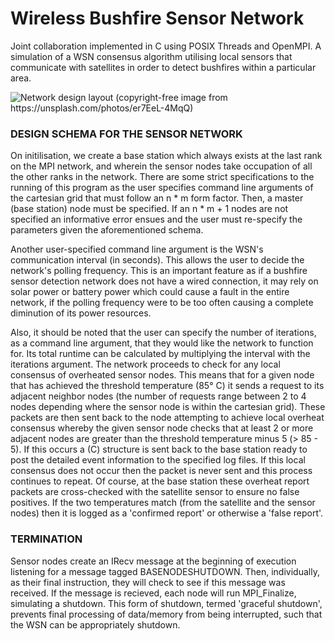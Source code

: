 # Wireless Bushfire Sensor Network
Joint collaboration implemented in C using POSIX Threads and OpenMPI. 
A simulation of a WSN consensus algorithm utilising local sensors that communicate with 
satellites in order to detect bushfires within a particular area.

![Network design layout (copyright-free image from
https://unsplash.com/photos/er7EeL-4MqQ)](https://github.com/crstnn/WirelessBushfireSensorNetwork/blob/main/images/network_image.png)

### DESIGN SCHEMA FOR THE SENSOR NETWORK
On initilisation, we create a base station which always exists at the last rank on the MPI
network, and wherein the sensor nodes take occupation of all the
other ranks in the network. There are some strict specifications to
the running of this program as the user specifies command line
arguments of the cartesian grid that must follow an n * m form
factor. Then, a master (base station) node must be specified. If an n * m + 1
nodes are not specified an informative error ensues and the
user must re-specify the parameters given the aforementioned
schema.

Another user-specified command line argument 
is the WSN's communication interval (in seconds). This allows the user to decide the
network's polling frequency. This is an important feature as if a
bushfire sensor detection network does not have a wired
connection, it may rely on solar power or battery power
which could cause a fault in the entire network, if the polling
frequency were to be too often causing a complete diminution of its power
resources.

Also, it should be noted that the user can specify the number of
iterations, as a command line argument, that they would like the
network to function for. Its total runtime can be calculated by
multiplying the interval with the iterations argument.
The network proceeds to check for any local consensus of
overheated sensor nodes. This means that for a given node that has
achieved the threshold temperature (85° C) it sends a request to its
adjacent neighbor nodes (the number of requests range between 2
to 4 nodes depending where the sensor node is within the cartesian
grid). These packets are then sent back to the node attempting to
achieve local overheat consensus whereby the given sensor node
checks that at least 2 or more adjacent nodes are greater than the
threshold temperature minus 5 (> 85 - 5). If this occurs a (C) structure is
sent back to the base station ready to post the detailed event
information to the specified log files. If this local consensus does
not occur then the packet is never sent and this process continues
to repeat. Of course, at the base station these overheat report
packets are cross-checked with the satellite sensor to ensure no
false positives. If the two temperatures match (from the satellite
and the sensor nodes) then it is logged as a 'confirmed report' or
otherwise a 'false report'.

### TERMINATION
Sensor nodes create an IRecv message at the beginning of
execution listening for a message tagged
BASENODESHUTDOWN. Then, individually, as their final
instruction, they will check to see if this message was received. 
If the message is recieved,
each node will run MPI_Finalize, simulating a shutdown.
This form of shutdown, termed 'graceful
shutdown', prevents final processing of data/memory from being interrupted, such that the WSN
can be appropriately shutdown.
